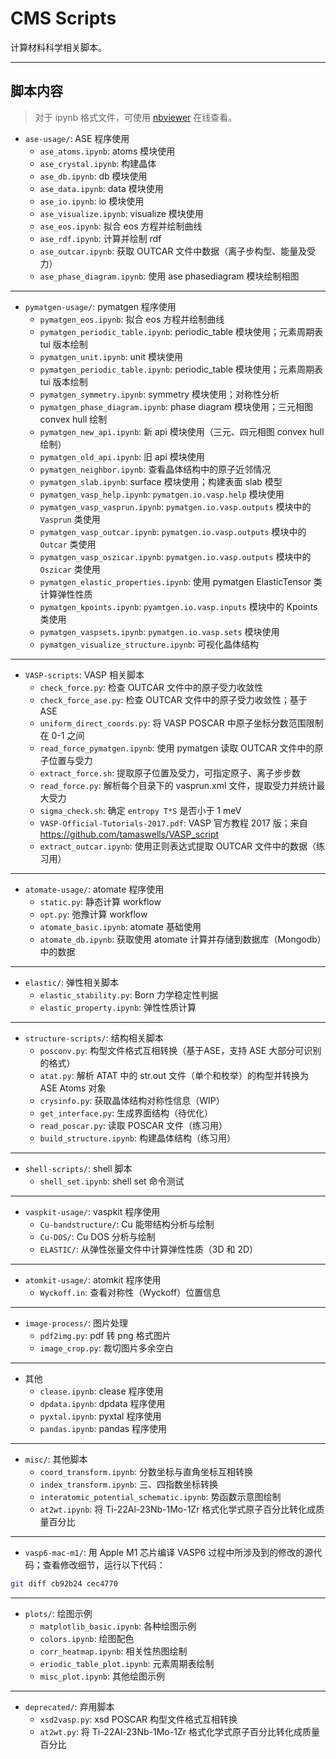 # CMS Scripts

计算材料科学相关脚本。

---

## 脚本内容

>对于 ipynb 格式文件，可使用 [nbviewer](https://nbviewer.org/) 在线查看。

- `ase-usage/`: ASE 程序使用
  - `ase_atoms.ipynb`: atoms 模块使用
  - `ase_crystal.ipynb`: 构建晶体
  - `ase_db.ipynb`: db 模块使用
  - `ase_data.ipynb`: data 模块使用
  - `ase_io.ipynb`: io 模块使用
  - `ase_visualize.ipynb`: visualize 模块使用
  - `ase_eos.ipynb`: 拟合 eos 方程并绘制曲线
  - `ase_rdf.ipynb`: 计算并绘制 rdf
  - `ase_outcar.ipynb`: 获取 OUTCAR 文件中数据（离子步构型、能量及受力）
  - `ase_phase_diagram.ipynb`: 使用 ase phasediagram 模块绘制相图

---

- `pymatgen-usage/`: pymatgen 程序使用
  - `pymatgen_eos.ipynb`: 拟合 eos 方程并绘制曲线
  - `pymatgen_periodic_table.ipynb`: periodic_table 模块使用；元素周期表 tui 版本绘制
  - `pymatgen_unit.ipynb`: unit 模块使用
  - `pymatgen_periodic_table.ipynb`: periodic_table 模块使用；元素周期表 tui 版本绘制
  - `pymatgen_symmetry.ipynb`: symmetry 模块使用；对称性分析
  - `pymatgen_phase_diagram.ipynb`: phase diagram 模块使用；三元相图 convex hull 绘制
  - `pymatgen_new_api.ipynb`: 新 api 模块使用（三元、四元相图 convex hull 绘制）
  - `pymatgen_old_api.ipynb`: 旧 api 模块使用
  - `pymatgen_neighbor.ipynb`: 查看晶体结构中的原子近邻情况
  - `pymatgen_slab.ipynb`: surface 模块使用；构建表面 slab 模型
  - `pymatgen_vasp_help.ipynb`: `pymatgen.io.vasp.help` 模块使用
  - `pymatgen_vasp_vasprun.ipynb`: `pymatgen.io.vasp.outputs` 模块中的 `Vasprun` 类使用
  - `pymatgen_vasp_outcar.ipynb`: `pymatgen.io.vasp.outputs` 模块中的 `Outcar` 类使用
  - `pymatgen_vasp_oszicar.ipynb`: `pymatgen.io.vasp.outputs` 模块中的 `Oszicar` 类使用
  - `pymatgen_elastic_properties.ipynb`: 使用 pymatgen ElasticTensor 类计算弹性性质
  - `pymatgen_kpoints.ipynb`: `pyamtgen.io.vasp.inputs` 模块中的 Kpoints 类使用
  - `pymatgen_vaspsets.ipynb`: `pymatgen.io.vasp.sets` 模块使用
  - `pymatgen_visualize_structure.ipynb`: 可视化晶体结构

---

- `VASP-scripts`: VASP 相关脚本
  - `check_force.py`: 检查 OUTCAR 文件中的原子受力收敛性
  - `check_force_ase.py`: 检查 OUTCAR 文件中的原子受力收敛性；基于 ASE
  - `uniform_direct_coords.py`: 将 VASP POSCAR 中原子坐标分数范围限制在 0-1 之间
  - `read_force_pymatgen.ipynb`: 使用 pymatgen 读取 OUTCAR 文件中的原子位置与受力
  - `extract_force.sh`: 提取原子位置及受力，可指定原子、离子步步数
  - `read_force.py`: 解析每个目录下的 vasprun.xml 文件，提取受力并统计最大受力
  - `sigma_check.sh`: 确定 `entropy T*S` 是否小于 1 meV
  - `VASP-Official-Tutorials-2017.pdf`: VASP 官方教程 2017 版；来自 https://github.com/tamaswells/VASP_script
  - `extract_outcar.ipynb`: 使用正则表达式提取 OUTCAR 文件中的数据（练习用）

---

- `atomate-usage/`: atomate 程序使用
  - `static.py`: 静态计算 workflow
  - `opt.py`: 弛豫计算 workflow
  - `atomate_basic.ipynb`: atomate 基础使用
  - `atomate_db.ipynb`: 获取使用 atomate 计算并存储到数据库（Mongodb）中的数据

---

- `elastic/`: 弹性相关脚本
  - `elastic_stability.py`: Born 力学稳定性判据
  - `elastic_property.ipynb`: 弹性性质计算

---

- `structure-scripts/`: 结构相关脚本
  - `posconv.py`: 构型文件格式互相转换（基于ASE，支持 ASE 大部分可识别的格式）
  - `atat.py`: 解析 ATAT 中的 str.out 文件（单个和枚举）的构型并转换为 ASE Atoms 对象
  - `crysinfo.py`: 获取晶体结构对称性信息（WIP）
  - `get_interface.py`: 生成界面结构（待优化）
  - `read_poscar.py`: 读取 POSCAR 文件（练习用）
  - `build_structure.ipynb`: 构建晶体结构（练习用）

---

- `shell-scripts/`: shell 脚本
  - `shell_set.ipynb`: shell set 命令测试

---

- `vaspkit-usage/`: vaspkit 程序使用
  - `Cu-bandstructure/`: Cu 能带结构分析与绘制
  - `Cu-DOS/`: Cu DOS 分析与绘制
  - `ELASTIC/`: 从弹性张量文件中计算弹性性质（3D 和 2D）

---

- `atomkit-usage/`: atomkit 程序使用
  - `Wyckoff.in`: 查看对称性（Wyckoff）位置信息

---

- `image-process/`: 图片处理
  - `pdf2img.py`: pdf 转 png 格式图片
  - `image_crop.py`: 裁切图片多余空白

---

- 其他
  - `clease.ipynb`: clease 程序使用
  - `dpdata.ipynb`: dpdata 程序使用
  - `pyxtal.ipynb`: pyxtal 程序使用
  - `pandas.ipynb`: pandas 程序使用

---

- `misc/`: 其他脚本
  - `coord_transform.ipynb`: 分数坐标与直角坐标互相转换
  - `index_transform.ipynb`: 三、四指数坐标转换
  - `interatomic_potential_schematic.ipynb`: 势函数示意图绘制
  - `at2wt.ipynb`: 将 Ti-22Al-23Nb-1Mo-1Zr 格式化学式原子百分比转化成质量百分比

---

- `vasp6-mac-m1/`: 用 Apple M1 芯片编译 VASP6 过程中所涉及到的修改的源代码；查看修改细节，运行以下代码：

```bash
git diff cb92b24 cec4770
```

---

- `plots/`: 绘图示例
  - `matplotlib_basic.ipynb`: 各种绘图示例
  - `colors.ipynb`: 绘图配色
  - `corr_heatmap.ipynb`: 相关性热图绘制
  - `eriodic_table_plot.ipynb`: 元素周期表绘制
  - `misc_plot.ipynb`: 其他绘图示例

---

- `deprecated/`: 弃用脚本
  - `xsd2vasp.py`: xsd POSCAR 构型文件格式互相转换
  - `at2wt.py`: 将 Ti-22Al-23Nb-1Mo-1Zr 格式化学式原子百分比转化成质量百分比

